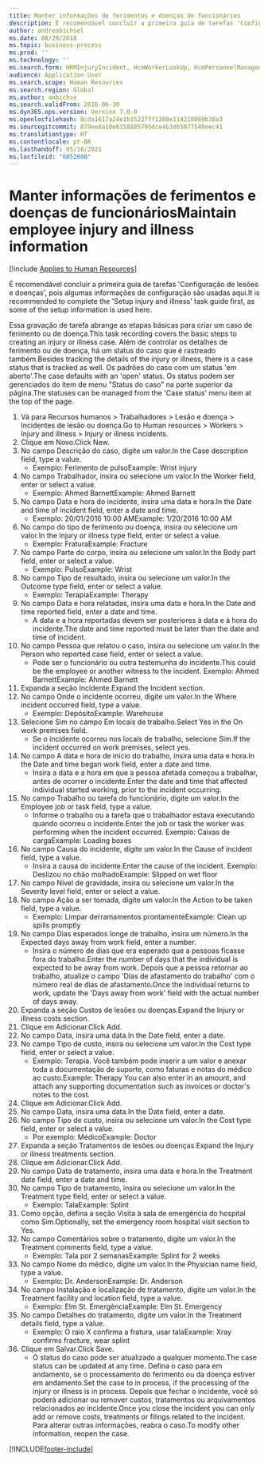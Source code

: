 ```yaml
---
title: Manter informações de ferimentos e doenças de funcionários
description: É recomendável concluir a primeira guia de tarefas 'Configuração de lesões e doenças', pois algumas informações de configuração são usadas aqui.
author: andreabichsel
ms.date: 08/29/2018
ms.topic: business-process
ms.prod: ''
ms.technology: ''
ms.search.form: HRMInjuryIncident, HcmWorkerLookUp, HcmPersonnelManagementWorkspace
audience: Application User
ms.search.scope: Human Resources
ms.search.region: Global
ms.author: anbichse
ms.search.validFrom: 2016-06-30
ms.dyn365.ops.version: Version 7.0.0
ms.openlocfilehash: 8cda1617a24e1b15227ff1280e114218069b38a3
ms.sourcegitcommit: 879ee8a10e6158885795dce4b3db5077540eec41
ms.translationtype: HT
ms.contentlocale: pt-BR
ms.lasthandoff: 05/18/2021
ms.locfileid: "6052808"
---
```

# <a name="maintain-employee-injury-and-illness-information"></a><span data-ttu-id="7fcce-103">Manter informações de ferimentos e doenças de funcionários</span><span class="sxs-lookup"><span data-stu-id="7fcce-103">Maintain employee injury and illness information</span></span>

[!include [Applies to Human Resources](../includes/applies-to-hr.md)]



<span data-ttu-id="7fcce-104">É recomendável concluir a primeira guia de tarefas 'Configuração de lesões e doenças', pois algumas informações de configuração são usadas aqui.</span><span class="sxs-lookup"><span data-stu-id="7fcce-104">It is recommended to complete the 'Setup injury and illness' task guide first, as some of the setup information is used here.</span></span> 



<span data-ttu-id="7fcce-105">Essa gravação de tarefa abrange as etapas básicas para criar um caso de ferimento ou de doença.</span><span class="sxs-lookup"><span data-stu-id="7fcce-105">This task recording covers the basic steps to creating an injury or illness case.</span></span> <span data-ttu-id="7fcce-106">Além de controlar os detalhes de ferimento ou de doença, há um status do caso que é rastreado também.</span><span class="sxs-lookup"><span data-stu-id="7fcce-106">Besides tracking the details of the injury or illness, there is a case status that is tracked as well.</span></span>  <span data-ttu-id="7fcce-107">Os padrões do caso com um status 'em aberto'.</span><span class="sxs-lookup"><span data-stu-id="7fcce-107">The case defaults with an 'open' status.</span></span>  <span data-ttu-id="7fcce-108">Os status podem ser gerenciados do item de menu "Status do caso" na parte superior da página.</span><span class="sxs-lookup"><span data-stu-id="7fcce-108">The statuses can be managed from the 'Case status' menu item at the top of the page.</span></span>

1. <span data-ttu-id="7fcce-109">Vá para Recursos humanos > Trabalhadores > Lesão e doença > Incidentes de lesão ou doença.</span><span class="sxs-lookup"><span data-stu-id="7fcce-109">Go to Human resources > Workers > Injury and illness > Injury or illness incidents.</span></span>
2. <span data-ttu-id="7fcce-110">Clique em Novo.</span><span class="sxs-lookup"><span data-stu-id="7fcce-110">Click New.</span></span>
3. <span data-ttu-id="7fcce-111">No campo Descrição do caso, digite um valor.</span><span class="sxs-lookup"><span data-stu-id="7fcce-111">In the Case description field, type a value.</span></span>
    * <span data-ttu-id="7fcce-112">Exemplo: Ferimento de pulso</span><span class="sxs-lookup"><span data-stu-id="7fcce-112">Example:  Wrist injury</span></span>  
4. <span data-ttu-id="7fcce-113">No campo Trabalhador, insira ou selecione um valor.</span><span class="sxs-lookup"><span data-stu-id="7fcce-113">In the Worker field, enter or select a value.</span></span>
    * <span data-ttu-id="7fcce-114">Exemplo: Ahmed Barnett</span><span class="sxs-lookup"><span data-stu-id="7fcce-114">Example: Ahmed Barnett</span></span>  
5. <span data-ttu-id="7fcce-115">No campo Data e hora do incidente, insira uma data e hora.</span><span class="sxs-lookup"><span data-stu-id="7fcce-115">In the Date and time of incident field, enter a date and time.</span></span>
    * <span data-ttu-id="7fcce-116">Exemplo: 20/01/2016 10:00 AM</span><span class="sxs-lookup"><span data-stu-id="7fcce-116">Example:  1/20/2016 10:00 AM</span></span>  
6. <span data-ttu-id="7fcce-117">No campo do tipo de ferimento ou doença, insira ou selecione um valor.</span><span class="sxs-lookup"><span data-stu-id="7fcce-117">In the Injury or illness type field, enter or select a value.</span></span>
    * <span data-ttu-id="7fcce-118">Exemplo: Fratura</span><span class="sxs-lookup"><span data-stu-id="7fcce-118">Example:  Fracture</span></span>  
7. <span data-ttu-id="7fcce-119">No campo Parte do corpo, insira ou selecione um valor.</span><span class="sxs-lookup"><span data-stu-id="7fcce-119">In the Body part field, enter or select a value.</span></span>
    * <span data-ttu-id="7fcce-120">Exemplo: Pulso</span><span class="sxs-lookup"><span data-stu-id="7fcce-120">Example:  Wrist</span></span>  
8. <span data-ttu-id="7fcce-121">No campo Tipo de resultado, insira ou selecione um valor.</span><span class="sxs-lookup"><span data-stu-id="7fcce-121">In the Outcome type field, enter or select a value.</span></span>
    * <span data-ttu-id="7fcce-122">Exemplo: Terapia</span><span class="sxs-lookup"><span data-stu-id="7fcce-122">Example:  Therapy</span></span>  
9. <span data-ttu-id="7fcce-123">No campo Data e hora relatadas, insira uma data e hora.</span><span class="sxs-lookup"><span data-stu-id="7fcce-123">In the Date and time reported field, enter a date and time.</span></span>
    * <span data-ttu-id="7fcce-124">A data e a hora reportadas devem ser posteriores à data e à hora do incidente.</span><span class="sxs-lookup"><span data-stu-id="7fcce-124">The date and time reported must be later than the date and time of incident.</span></span>  
10. <span data-ttu-id="7fcce-125">No campo Pessoa que relatou o caso, insira ou selecione um valor.</span><span class="sxs-lookup"><span data-stu-id="7fcce-125">In the Person who reported case field, enter or select a value.</span></span>
    * <span data-ttu-id="7fcce-126">Pode ser o funcionário ou outra testemunha do incidente.</span><span class="sxs-lookup"><span data-stu-id="7fcce-126">This could be the employee or another witness to the incident.</span></span>  <span data-ttu-id="7fcce-127">Exemplo: Ahmed Barnett</span><span class="sxs-lookup"><span data-stu-id="7fcce-127">Example: Ahmed Barnett</span></span>  
11. <span data-ttu-id="7fcce-128">Expanda a seção Incidente.</span><span class="sxs-lookup"><span data-stu-id="7fcce-128">Expand the Incident section.</span></span>
12. <span data-ttu-id="7fcce-129">No campo Onde o incidente ocorreu, digite um valor.</span><span class="sxs-lookup"><span data-stu-id="7fcce-129">In the Where incident occurred field, type a value.</span></span>
    * <span data-ttu-id="7fcce-130">Exemplo: Depósito</span><span class="sxs-lookup"><span data-stu-id="7fcce-130">Example:  Warehouse</span></span>  
13. <span data-ttu-id="7fcce-131">Selecione Sim no campo Em locais de trabalho.</span><span class="sxs-lookup"><span data-stu-id="7fcce-131">Select Yes in the On work premises field.</span></span>
    * <span data-ttu-id="7fcce-132">Se o incidente ocorreu nos locais de trabalho, selecione Sim.</span><span class="sxs-lookup"><span data-stu-id="7fcce-132">If the incident occurred on work premises, select yes.</span></span>  
14. <span data-ttu-id="7fcce-133">No campo A data e hora de início do trabalho, insira uma data e hora.</span><span class="sxs-lookup"><span data-stu-id="7fcce-133">In the Date and time began work field, enter a date and time.</span></span>
    * <span data-ttu-id="7fcce-134">Insira a data e a hora em que a pessoa afetada começou a trabalhar, antes de ocorrer o incidente.</span><span class="sxs-lookup"><span data-stu-id="7fcce-134">Enter the date and time that affected individual started working, prior to the incident occurring.</span></span>  
15. <span data-ttu-id="7fcce-135">No campo Trabalho ou tarefa do funcionário, digite um valor.</span><span class="sxs-lookup"><span data-stu-id="7fcce-135">In the Employee job or task field, type a value.</span></span>
    * <span data-ttu-id="7fcce-136">Informe o trabalho ou a tarefa que o trabalhador estava executando quando ocorreu o incidente.</span><span class="sxs-lookup"><span data-stu-id="7fcce-136">Enter the job or task the worker was performing when the incident occurred.</span></span>  <span data-ttu-id="7fcce-137">Exemplo: Caixas de carga</span><span class="sxs-lookup"><span data-stu-id="7fcce-137">Example:  Loading boxes</span></span>  
16. <span data-ttu-id="7fcce-138">No campo Causa do incidente, digite um valor.</span><span class="sxs-lookup"><span data-stu-id="7fcce-138">In the Cause of incident field, type a value.</span></span>
    * <span data-ttu-id="7fcce-139">Insira a causa do incidente.</span><span class="sxs-lookup"><span data-stu-id="7fcce-139">Enter the cause of the incident.</span></span>  <span data-ttu-id="7fcce-140">Exemplo: Deslizou no chão molhado</span><span class="sxs-lookup"><span data-stu-id="7fcce-140">Example:  Slipped on wet floor</span></span>  
17. <span data-ttu-id="7fcce-141">No campo Nível de gravidade, insira ou selecione um valor.</span><span class="sxs-lookup"><span data-stu-id="7fcce-141">In the Severity level field, enter or select a value.</span></span>
18. <span data-ttu-id="7fcce-142">No campo Ação a ser tomada, digite um valor.</span><span class="sxs-lookup"><span data-stu-id="7fcce-142">In the Action to be taken field, type a value.</span></span>
    * <span data-ttu-id="7fcce-143">Exemplo: Limpar derramamentos prontamente</span><span class="sxs-lookup"><span data-stu-id="7fcce-143">Example:  Clean up spills promptly</span></span>  
19. <span data-ttu-id="7fcce-144">No campo Dias esperados longe de trabalho, insira um número.</span><span class="sxs-lookup"><span data-stu-id="7fcce-144">In the Expected days away from work field, enter a number.</span></span>
    * <span data-ttu-id="7fcce-145">Insira o número de dias que era esperado que a pessoas ficasse fora do trabalho.</span><span class="sxs-lookup"><span data-stu-id="7fcce-145">Enter the number of days that the individual is expected to be away from work.</span></span>  <span data-ttu-id="7fcce-146">Depois que a pessoa retornar ao trabalho, atualize o campo 'Dias de afastamento do trabalho' com o número real de dias de afastamento.</span><span class="sxs-lookup"><span data-stu-id="7fcce-146">Once the individual returns to work, update the 'Days away from work' field with the actual number of days away.</span></span>  
20. <span data-ttu-id="7fcce-147">Expanda a seção Custos de lesões ou doenças.</span><span class="sxs-lookup"><span data-stu-id="7fcce-147">Expand the Injury or illness costs section.</span></span>
21. <span data-ttu-id="7fcce-148">Clique em Adicionar.</span><span class="sxs-lookup"><span data-stu-id="7fcce-148">Click Add.</span></span>
22. <span data-ttu-id="7fcce-149">No campo Data, insira uma data.</span><span class="sxs-lookup"><span data-stu-id="7fcce-149">In the Date field, enter a date.</span></span>
23. <span data-ttu-id="7fcce-150">No campo Tipo de custo, insira ou selecione um valor.</span><span class="sxs-lookup"><span data-stu-id="7fcce-150">In the Cost type field, enter or select a value.</span></span>
    * <span data-ttu-id="7fcce-151">Exemplo: Terapia. Você também pode inserir a um valor e anexar toda a documentação de suporte, como faturas e notas do médico ao custo.</span><span class="sxs-lookup"><span data-stu-id="7fcce-151">Example:  Therapy    You can also enter in an amount, and attach any supporting documentation such as invoices or doctor's notes to the cost.</span></span>  
24. <span data-ttu-id="7fcce-152">Clique em Adicionar.</span><span class="sxs-lookup"><span data-stu-id="7fcce-152">Click Add.</span></span>
25. <span data-ttu-id="7fcce-153">No campo Data, insira uma data.</span><span class="sxs-lookup"><span data-stu-id="7fcce-153">In the Date field, enter a date.</span></span>
26. <span data-ttu-id="7fcce-154">No campo Tipo de custo, insira ou selecione um valor.</span><span class="sxs-lookup"><span data-stu-id="7fcce-154">In the Cost type field, enter or select a value.</span></span>
    * <span data-ttu-id="7fcce-155">Por exemplo: Médico</span><span class="sxs-lookup"><span data-stu-id="7fcce-155">Example: Doctor</span></span>  
27. <span data-ttu-id="7fcce-156">Expanda a seção Tratamentos de lesões ou doenças.</span><span class="sxs-lookup"><span data-stu-id="7fcce-156">Expand the Injury or illness treatments section.</span></span>
28. <span data-ttu-id="7fcce-157">Clique em Adicionar.</span><span class="sxs-lookup"><span data-stu-id="7fcce-157">Click Add.</span></span>
29. <span data-ttu-id="7fcce-158">No campo Data de tratamento, insira uma data e hora.</span><span class="sxs-lookup"><span data-stu-id="7fcce-158">In the Treatment date field, enter a date and time.</span></span>
30. <span data-ttu-id="7fcce-159">No campo Tipo de tratamento, insira ou selecione um valor.</span><span class="sxs-lookup"><span data-stu-id="7fcce-159">In the Treatment type field, enter or select a value.</span></span>
    * <span data-ttu-id="7fcce-160">Exemplo: Tala</span><span class="sxs-lookup"><span data-stu-id="7fcce-160">Example:  Splint</span></span>  
31. <span data-ttu-id="7fcce-161">Como opção, defina a seção Visita à sala de emergência do hospital como Sim.</span><span class="sxs-lookup"><span data-stu-id="7fcce-161">Optionally, set the emergency room hospital visit section to Yes.</span></span>
32. <span data-ttu-id="7fcce-162">No campo Comentários sobre o tratamento, digite um valor.</span><span class="sxs-lookup"><span data-stu-id="7fcce-162">In the Treatment comments field, type a value.</span></span>
    * <span data-ttu-id="7fcce-163">Exemplo: Tala por 2 semanas</span><span class="sxs-lookup"><span data-stu-id="7fcce-163">Example:  Splint for 2 weeks</span></span>  
33. <span data-ttu-id="7fcce-164">No campo Nome do médico, digite um valor.</span><span class="sxs-lookup"><span data-stu-id="7fcce-164">In the Physician name field, type a value.</span></span>
    * <span data-ttu-id="7fcce-165">Exemplo: Dr. Anderson</span><span class="sxs-lookup"><span data-stu-id="7fcce-165">Example:  Dr. Anderson</span></span>  
34. <span data-ttu-id="7fcce-166">No campo Instalação e localização de tratamento, digite um valor.</span><span class="sxs-lookup"><span data-stu-id="7fcce-166">In the Treatment facility and location field, type a value.</span></span>
    * <span data-ttu-id="7fcce-167">Exemplo: Elm St. Emergência</span><span class="sxs-lookup"><span data-stu-id="7fcce-167">Example:  Elm St. Emergency</span></span>  
35. <span data-ttu-id="7fcce-168">No campo Detalhes do tratamento, digite um valor.</span><span class="sxs-lookup"><span data-stu-id="7fcce-168">In the Treatment details field, type a value.</span></span>
    * <span data-ttu-id="7fcce-169">Exemplo: O raio X confirma a fratura, usar tala</span><span class="sxs-lookup"><span data-stu-id="7fcce-169">Example:  Xray confirms fracture, wear splint</span></span>  
36. <span data-ttu-id="7fcce-170">Clique em Salvar.</span><span class="sxs-lookup"><span data-stu-id="7fcce-170">Click Save.</span></span>
    * <span data-ttu-id="7fcce-171">O status do caso pode ser atualizado a qualquer momento.</span><span class="sxs-lookup"><span data-stu-id="7fcce-171">The case status can be updated at any time.</span></span>  <span data-ttu-id="7fcce-172">Defina o caso para em andamento, se o processamento do ferimento ou da doença estiver em andamento.</span><span class="sxs-lookup"><span data-stu-id="7fcce-172">Set the case to in process, if the processing of the injury or illness is in process.</span></span>  <span data-ttu-id="7fcce-173">Depois que fechar o incidente, você só poderá adicionar ou remover custos, tratamentos ou arquivamentos relacionados ao incidente.</span><span class="sxs-lookup"><span data-stu-id="7fcce-173">Once you close the incident you can only add or remove costs, treatments or filings related to the incident.</span></span>  <span data-ttu-id="7fcce-174">Para alterar outras informações, reabra o caso.</span><span class="sxs-lookup"><span data-stu-id="7fcce-174">To modify other information, reopen the case.</span></span>  



[!INCLUDE[footer-include](../includes/footer-banner.md)]